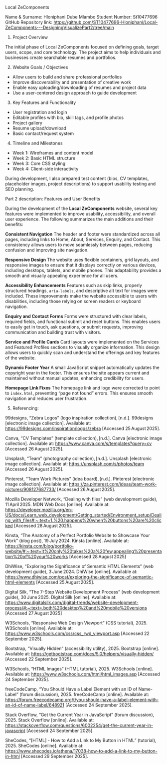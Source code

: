 Local ZeComponents 

Name & Surname: Hloniphani Dube Mlambo
Student Number: St10477696
GitHub Repository link: https://github.com/ST10477696-Hloniphani/Local-ZeComponents---DesigningVisualizePart2/tree/main

1. Project Overview

The initial phase of Local ZeComponents focused on defining goals, target users, scope, and core technology. The project aims to help individuals and businesses create searchable resumes and portfolios.

2. Website Goals / Objectives

- Allow users to build and share professional portfolios
- Improve discoverability and presentation of creative work
- Enable easy uploading/downloading of resumes and project data
- Use a user-centered design approach to guide development

3. Key Features and Functionality

- User registration and login
- Editable profiles with bio, skill tags, and profile photos
- Project gallery
- Resume upload/download
- Basic contact/request system

4. Timeline and Milestones

- Week 1: Wireframes and content model
- Week 2: Basic HTML structure
- Week 3: Core CSS styling
- Week 4: Client-side interactivity

During development, I also prepared test content (bios, CV templates, placeholder images, project descriptions) to support usability testing and SEO planning.

Part 2 description: Features and User Benefits

During the development of the **Local ZeComponents** website, several key features were implemented to improve usability, 
accessibility, and overall user experience. The following summarizes the main additions and their benefits:

 **Consistent Navigation**
   The header and footer were standardized across all pages, including links to Home, About, Services, Enquiry, and Contact. 
   This consistency allows users to move seamlessly between pages, reducing confusion and improving site navigation.

**Responsive Design**
   The website uses flexible containers, grid layouts, and responsive images to ensure that it displays correctly on various devices, 
   including desktops, tablets, and mobile phones. This adaptability provides a smooth and visually appealing experience for all users.

**Accessibility Enhancements**
   Features such as skip links, properly structured headings, `aria-labels`, and descriptive alt text for images were included. 
   These improvements make the website accessible to users with disabilities, including those relying on screen readers or keyboard navigation.

**Enquiry and Contact Forms**
   Forms were structured with clear labels, required fields, and functional submit and reset buttons. 
   This enables users to easily get in touch, ask questions, or submit requests, improving communication and building trust with visitors.

**Service and Profile Cards**
   Card layouts were implemented on the Services and Featured Profiles sections to visually organize information. 
   This design allows users to quickly scan and understand the offerings and key features of the website.

**Dynamic Footer Year**
   A small JavaScript snippet automatically updates the copyright year in the footer. This ensures the site appears 
   current and maintained without manual updates, enhancing credibility for users.

**Homepage Link Fixes**
   The homepage link and logo were corrected to point to `index.html`, preventing “page not found” errors. 
   This ensures smooth navigation and reduces user frustration.

5. Referencing:

99designs, “Zebra Logos” (logo inspiration collection), [n.d.]. 99designs [electronic image collection]. Available at: https://99designs.com/inspiration/logos/zebra
[Accessed 25 August 2025].

Canva, “CV Templates” (template collection), [n.d.]. Canva [electronic image collection]. Available at: https://www.canva.com/s/templates?query=cv
[Accessed 26 August 2025].

Unsplash, “Team” (photography collection), [n.d.]. Unsplash [electronic image collection]. Available at: https://unsplash.com/s/photos/team
[Accessed 26 August 2025].

 Pinterest, “Team Work Pictures” (idea board), [n.d.]. Pinterest [electronic image collection]. Available at: https://za.pinterest.com/ideas/team-work-pictures/908127687733/
[Accessed 26 August 2025].

Mozilla Developer Network, “Dealing with files” (web development guide), 11 April 2025. MDN Web Docs [online]. Available at: https://developer.mozilla.org/en-US/docs/Learn_web_development/Getting_started/Environment_setup/Dealing_with_files#:~:text=1.%20,happens%20when%20buttons%20are%20clicked 
[Accessed 28 August 2025].

Kinsta, “The Anatomy of a Perfect Portfolio Website to Showcase Your Work” (blog post), 19 July 2024. Kinsta [online]. Available at: https://kinsta.com/blog/portfolio-website/#:~:text=It%20only%20takes%20a%20few,appealing%20presentation%20of%20your%20works 
[Accessed 28 August 2025] 

DhiWise, “Exploring the Significance of Semantic HTML Elements” (web development guide), 3 June 2024. DhiWise [online]. Available at: https://www.dhiwise.com/post/exploring-the-significance-of-semantic-html-elements 
[Accessed 25 August 2025].

Digital Silk, “The 7-Step Website Development Process” (web development guide), 30 June 2025. Digital Silk [online]. Available at: https://www.digitalsilk.com/digital-trends/website-development-process/#:~:text=,both%20desktop%20and%20mobile%20versions 
[Accessed 27 August 2025] 

W3Schools, “Responsive Web Design Viewport” (CSS tutorial), 2025. W3Schools [online]. Available at: https://www.w3schools.com/css/css_rwd_viewport.asp
[Accessed 22 September 2025].

Bootstrap, “Visually Hidden” (accessibility utility), 2025. Bootstrap [online]. Available at: https://getbootstrap.com/docs/5.0/helpers/visually-hidden/
[Accessed 22 September 2025].

W3Schools, “HTML Images” (HTML tutorial), 2025. W3Schools [online]. Available at: https://www.w3schools.com/html/html_images.asp
[Accessed 24 September 2025].

freeCodeCamp, “You Should Have a Label Element with an ID of Name-Label” (forum discussion), 2025. freeCodeCamp [online]. Available at: https://forum.freecodecamp.org/t/you-should-have-a-label-element-with-an-id-of-name-label/648921
[Accessed 24 September 2025].

Stack Overflow, “Get the Current Year in JavaScript” (forum discussion), 2025. Stack Overflow [online]. Available at: https://stackoverflow.com/questions/6002254/get-the-current-year-in-javascript
[Accessed 24 September 2025].

SheCodes, “[HTML] - How to Add a Link to My Button in HTML” (tutorial), 2025. SheCodes [online]. Available at: https://www.shecodes.io/athena/17038-how-to-add-a-link-to-my-button-in-html
[Accessed 29 September 2025].
